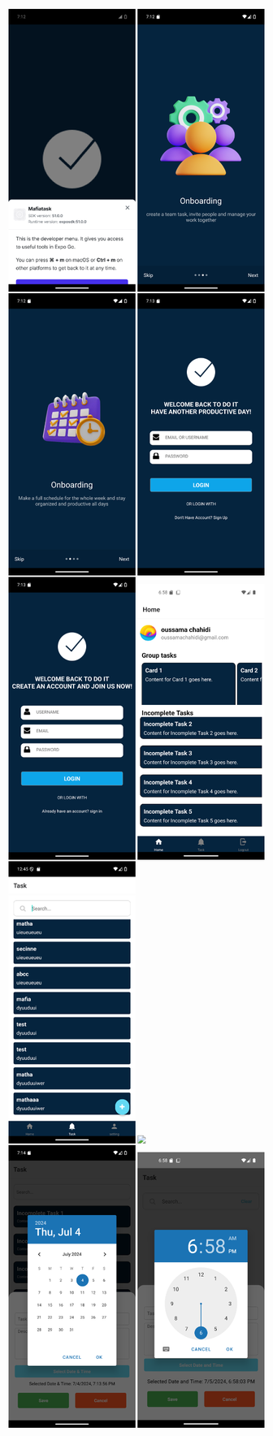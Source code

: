 <p float="left">
    <img src="./assets/screenshot_1.png" width="250">
	<img src="./assets/screenshot_2.png" width="250">
	<img src="./assets/screenshot_3.png" width="250">
    <img src="./assets/screenshot_4.png" width="250">
    <img src="./assets/screenshot_5.png" width="250">
    <img src="./assets/screenshot_6.png" width="250">
    <img src="./assets/screenshot_7.png" width="250">
    <img src="./assets/screenshot_8.png" width="250">
    <img src="./assets/screenshot_9.png" width="250">
    <img src="./assets/screenshot_10.png" width="250">
</p>
